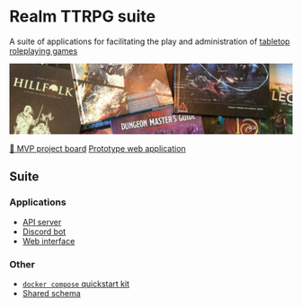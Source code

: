 # Realm TTRPG suite

A suite of applications for facilitating the play and administration of
[tabletop roleplaying games][]

![banner](https://raw.githubusercontent.com/realm-ttrpg/.github/assets/banner.jpg)

[🎉 MVP project board][]
[Prototype web application][]

## Suite

### Applications

- [API server][]
- [Discord bot][]
- [Web interface][]

### Other

- [`docker compose` quickstart kit][]
- [Shared schema][]

[🎉 mvp project board]: https://github.com/orgs/realm-ttrpg/projects/1
[`docker compose` quickstart kit]: https://github.com/realm-ttrpg/docker-compose
[api server]: https://github.com/realm-ttrpg/api-server
[discord bot]: https://github.com/realm-ttrpg/discord-bot
[prototype web application]: https://realmttrpg.com
[shared schema]: https://github.com/realm-ttrpg/schema
[tabletop roleplaying games]: https://en.wikipedia.org/wiki/Tabletop_role-playing_game
[web interface]: https://github.com/realm-ttrpg/web-interface
